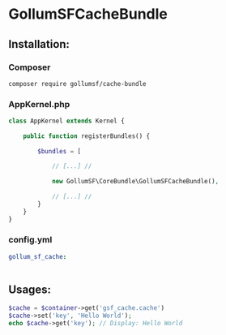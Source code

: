 # GollumSFCacheBundle

## Installation:

### Composer
```shell
composer require gollumsf/cache-bundle
```

### AppKernel.php
```php
class AppKernel extends Kernel {
	
	public function registerBundles() {
		
		$bundles = [
			
			// [...] //
			
			new GollumSF\CoreBundle\GollumSFCacheBundle(),
			
			// [...] // 
		}
	}
}
```

### config.yml

```yml
gollum_sf_cache:
    
```

## Usages:

```php
$cache = $container->get('gsf_cache.cache')
$cache->set('key', 'Hello World');
echo $cache->get('key'); // Display: Hello World
```

